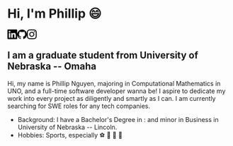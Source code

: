 # Hi, I'm Phillip 😄

[<img align="left" alt="Phillip | LinkedIn" width="22px" src="./linkedin.svg" />][linkedin]

[linkedin]:https://www.linkedin.com/in/philswe/

[<img align="left" alt="Phillip | GitHub" width="22px" src="./github.svg" />][github]

[github]:https://www.github.com/phuclinh9802

[<img align="left" alt="Phillip | Instagram" width="22px" src="./instagram.svg" />][instagram]

[instagram]: https://www.instagram.com/phucnguyen2901

<br/>

## I am a graduate student from University of Nebraska -- Omaha

Hi, my name is Phillip Nguyen, majoring in Computational Mathematics in UNO, and a full-time software developer wanna be! I aspire to dedicate my work into every project as diligently and smartly as I can. I am currently searching for SWE roles for any tech companies.

- Background: I have a Bachelor's Degree in : and minor in Business in University of Nebraska -- Lincoln.
- Hobbies: Sports, especially ⚽ 🏀 🏸 🎾


